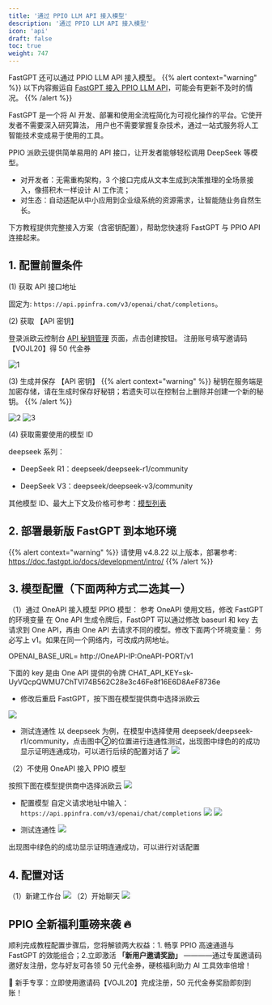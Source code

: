 ```yaml
---
title: '通过 PPIO LLM API 接入模型'
description: '通过 PPIO LLM API 接入模型'
icon: 'api'
draft: false
toc: true
weight: 747
---
```


FastGPT 还可以通过 PPIO LLM API 接入模型。
{{% alert context="warning" %}}
以下内容搬运自 [FastGPT 接入 PPIO LLM API](https://ppinfra.com/docs/third-party/fastgpt-use)，可能会有更新不及时的情况。
{{% /alert %}}

FastGPT 是一个将 AI 开发、部署和使用全流程简化为可视化操作的平台。它使开发者不需要深入研究算法，
用户也不需要掌握复杂技术，通过一站式服务将人工智能技术变成易于使用的工具。

PPIO 派欧云提供简单易用的 API 接口，让开发者能够轻松调用 DeepSeek 等模型。

- 对开发者：无需重构架构，3 个接口完成从文本生成到决策推理的全场景接入，像搭积木一样设计 AI 工作流；
- 对生态：自动适配从中小应用到企业级系统的资源需求，让智能随业务自然生长。

下方教程提供完整接入方案（含密钥配置），帮助您快速将 FastGPT 与 PPIO API 连接起来。

## 1. 配置前置条件

(1) 获取 API 接口地址

固定为: `https://api.ppinfra.com/v3/openai/chat/completions`。

(2) 获取 【API 密钥】

登录派欧云控制台 [API 秘钥管理](https://www.ppinfra.com/settings/key-management) 页面，点击创建按钮。
注册账号填写邀请码【VOJL20】得 50 代金券

![1](https://static.ppinfra.com/docs/image/llm/BKWqbzI5PoYG6qxwAPxcinQDnob.png)

(3) 生成并保存 【API 密钥】
{{% alert context="warning" %}}
秘钥在服务端是加密存储，请在生成时保存好秘钥；若遗失可以在控制台上删除并创建一个新的秘钥。
{{% /alert %}}

![2](https://static.ppinfra.com/docs/image/llm/OkUwbbWrcoCY2SxwVMIcM2aZnrs.png)
![3](https://static.ppinfra.com/docs/image/llm/GExfbvcosoJhVKxpzKVczlsdn3d.png)

(4) 获取需要使用的模型 ID

deepseek 系列：

- DeepSeek R1：deepseek/deepseek-r1/community

- DeepSeek V3：deepseek/deepseek-v3/community

其他模型 ID、最大上下文及价格可参考：[模型列表](https://ppinfra.com/model-api/pricing)

## 2. 部署最新版 FastGPT 到本地环境
{{% alert context="warning" %}}
请使用 v4.8.22 以上版本，部署参考: https://doc.fastgpt.io/docs/development/intro/
{{% /alert %}}

## 3. 模型配置（下面两种方式二选其一）

（1）通过 OneAPI 接入模型 PPIO 模型： 参考 OneAPI 使用文档，修改 FastGPT 的环境变量 在 One API 生成令牌后，FastGPT 可以通过修改 baseurl 和 key 去请求到 One API，再由 One API 去请求不同的模型。修改下面两个环境变量： 务必写上 v1。如果在同一个网络内，可改成内网地址。

OPENAI_BASE_URL= http://OneAPI-IP:OneAPI-PORT/v1

下面的 key 是由 One API 提供的令牌 CHAT_API_KEY=sk-UyVQcpQWMU7ChTVl74B562C28e3c46Fe8f16E6D8AeF8736e

- 修改后重启 FastGPT，按下图在模型提供商中选择派欧云

![](https://static.ppinfra.com/docs/image/llm/Fvqzb3kTroys5Uxkjlzco7kwnsb.png)

- 测试连通性
以 deepseek 为例，在模型中选择使用 deepseek/deepseek-r1/community，点击图中②的位置进行连通性测试，出现图中绿色的的成功显示证明连通成功，可以进行后续的配置对话了
![](https://static.ppinfra.com/docs/image/llm/FzKGbGsSPoX4Eexobj2cxcaTnib.png)

（2）不使用 OneAPI 接入 PPIO 模型

按照下图在模型提供商中选择派欧云
![](https://static.ppinfra.com/docs/image/llm/QbcdbPqRsoAmuyx2nlycQWFanrc.png)

- 配置模型 自定义请求地址中输入：`https://api.ppinfra.com/v3/openai/chat/completions`
![](https://static.ppinfra.com/docs/image/llm/ZVyAbDIaxo7ksAxLI3HcexYYnZf.png)
![](https://static.ppinfra.com/docs/image/llm/Ha9YbggkwoQsVdx1Z4Gc9zUSnle.png)

- 测试连通性
![](https://static.ppinfra.com/docs/image/llm/V1f0b89uloab9uxxj7IcKT0rn3e.png)

出现图中绿色的的成功显示证明连通成功，可以进行对话配置

## 4. 配置对话
（1）新建工作台
![](https://static.ppinfra.com/docs/image/llm/ZaGpbBH6QoVubIx2TsLcwYEInfe.png)
（2）开始聊天
![](https://static.ppinfra.com/docs/image/llm/HzcTb4gobokVRQxTlU7cD5OunMf.png)

## PPIO 全新福利重磅来袭 🔥
顺利完成教程配置步骤后，您将解锁两大权益：1. 畅享 PPIO 高速通道与 FastGPT 的效能组合；2.立即激活 **「新用户邀请奖励」** ————通过专属邀请码邀好友注册，您与好友可各领 50 元代金券，硬核福利助力 AI 工具效率倍增！

🎁 新手专享：立即使用邀请码【VOJL20】完成注册，50 元代金券奖励即刻到账！
